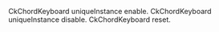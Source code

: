 CkChordKeyboard uniqueInstance enable.
CkChordKeyboard uniqueInstance disable.
CkChordKeyboard reset.